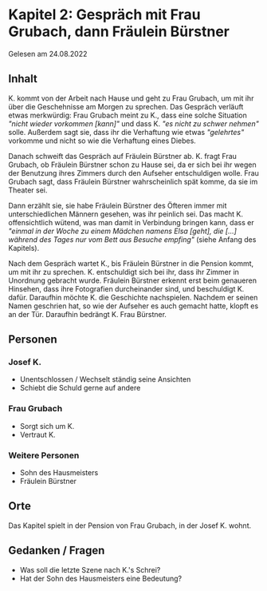 # Kapitel 2: Gespräch mit Frau Grubach, dann Fräulein Bürstner

Gelesen am 24.08.2022

## Inhalt

K. kommt von der Arbeit nach Hause und geht zu Frau Grubach,
um mit ihr über die Geschehnisse am Morgen zu sprechen.
Das Gespräch verläuft etwas merkwürdig:
Frau Grubach meint zu K., dass eine solche Situation _"nicht wieder vorkommen \[kann]"_
und dass K. _"es nicht zu schwer nehmen"_ solle.
Außerdem sagt sie, dass ihr die Verhaftung wie etwas _"gelehrtes"_ vorkomme
und nicht so wie die Verhaftung eines Diebes.

Danach schweift das Gespräch auf Fräulein Bürstner ab.
K. fragt Frau Grubach, ob Fräulein Bürstner schon zu Hause sei,
da er sich bei ihr wegen der Benutzung ihres Zimmers durch den Aufseher entschuldigen wolle.
Frau Grubach sagt, dass Fräulein Bürstner wahrscheinlich spät komme, da sie im Theater sei.

Dann erzählt sie, sie habe Fräulein Bürstner des Öfteren immer mit unterschiedlichen Männern gesehen, was ihr peinlich
sei.
Das macht K. offensichtlich wütend, was man damit in Verbindung bringen kann, dass er
_"einmal in der Woche zu einem Mädchen namens Elsa \[geht], die \[...] während des Tages nur vom Bett aus Besuche
empfing"_ (siehe Anfang des Kapitels).

Nach dem Gespräch wartet K., bis Fräulein Bürstner in die Pension kommt, um mit ihr zu sprechen.
K. entschuldigt sich bei ihr, dass ihr Zimmer in Unordnung gebracht wurde.
Fräulein Bürstner erkennt erst beim genaueren Hinsehen, dass ihre Fotografien durcheinander sind,
und beschuldigt K. dafür.
Daraufhin möchte K. die Geschichte nachspielen.
Nachdem er seinen Namen geschrien hat, so wie der Aufseher es auch gemacht hatte,
klopft es an der Tür.
Daraufhin bedrängt K. Frau Bürstner.

## Personen

### Josef K.

- Unentschlossen / Wechselt ständig seine Ansichten
- Schiebt die Schuld gerne auf andere

### Frau Grubach

- Sorgt sich um K.
- Vertraut K.

### Weitere Personen

- Sohn des Hausmeisters
- Fräulein Bürstner

## Orte

Das Kapitel spielt in der Pension von Frau Grubach, in der Josef K. wohnt.

## Gedanken / Fragen

- Was soll die letzte Szene nach K.'s Schrei?
- Hat der Sohn des Hausmeisters eine Bedeutung? 
